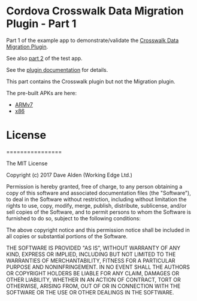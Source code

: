 Cordova Crosswalk Data Migration Plugin - Part 1 
=================================


Part 1 of the example app to demonstrate/validate the [Crosswalk Data Migration Plugin](https://github.com/dpa99c/cordova-plugin-crosswalk-data-migration).

See also [part 2](https://github.com/dpa99c/cordova-plugin-crosswalk-data-migration-test-part2) of the test app.

See the [plugin documentation](https://github.com/dpa99c/cordova-plugin-crosswalk-data-migration#example-app) for details.

This part contains the Crosswalk plugin but not the Migration plugin.
 
The pre-built APKs are here:
 
- [ARMv7](https://github.com/dpa99c/cordova-plugin-crosswalk-data-migration-test-part1/build/crosswalk-data-migration-test-part-1-armv7.apk)
- [x86](https://github.com/dpa99c/cordova-plugin-crosswalk-data-migration-test-part1/build/crosswalk-data-migration-test-part-1-x86.apk)


# License
================

The MIT License

Copyright (c) 2017 Dave Alden (Working Edge Ltd.)

Permission is hereby granted, free of charge, to any person obtaining a copy
of this software and associated documentation files (the "Software"), to deal
in the Software without restriction, including without limitation the rights
to use, copy, modify, merge, publish, distribute, sublicense, and/or sell
copies of the Software, and to permit persons to whom the Software is
furnished to do so, subject to the following conditions:

The above copyright notice and this permission notice shall be included in
all copies or substantial portions of the Software.

THE SOFTWARE IS PROVIDED "AS IS", WITHOUT WARRANTY OF ANY KIND, EXPRESS OR
IMPLIED, INCLUDING BUT NOT LIMITED TO THE WARRANTIES OF MERCHANTABILITY,
FITNESS FOR A PARTICULAR PURPOSE AND NONINFRINGEMENT. IN NO EVENT SHALL THE
AUTHORS OR COPYRIGHT HOLDERS BE LIABLE FOR ANY CLAIM, DAMAGES OR OTHER
LIABILITY, WHETHER IN AN ACTION OF CONTRACT, TORT OR OTHERWISE, ARISING FROM,
OUT OF OR IN CONNECTION WITH THE SOFTWARE OR THE USE OR OTHER DEALINGS IN
THE SOFTWARE.
